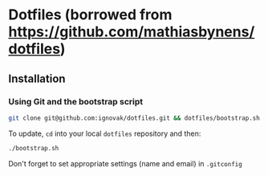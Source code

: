 # Dotfiles (borrowed from https://github.com/mathiasbynens/dotfiles)

## Installation

### Using Git and the bootstrap script

```bash
git clone git@github.com:ignovak/dotfiles.git && dotfiles/bootstrap.sh
```

To update, `cd` into your local `dotfiles` repository and then:

```bash
./bootstrap.sh
```

Don't forget to set appropriate settings (name and email) in `.gitconfig`
